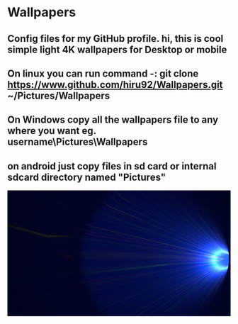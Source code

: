 # Wallpapers
Config files for my GitHub profile.
hi, this is cool simple light 4K wallpapers for Desktop or mobile
--------------------------------------------------------------------
On linux you can run command -:
git clone https://www.github.com/hiru92/Wallpapers.git ~/Pictures/Wallpapers
--------------------------------------------------------------------
On Windows copy all the wallpapers file to any where you want eg. username\Pictures\Wallpapers
--------------------------------------------------------------------
on android just copy files in sd card or internal sdcard directory named "Pictures"
--------------------------------------------------------------------

![alt text](https://www.github.com/hiru92/Wallpapers/blob/main/dark-light-wallpaper04.jpg?raw=true)
